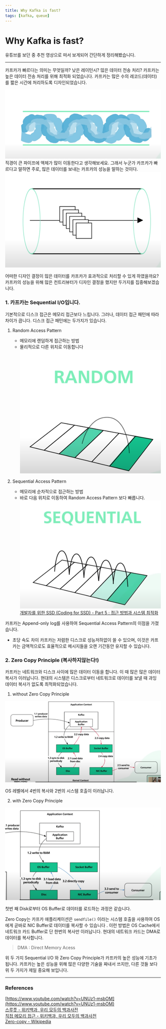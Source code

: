 ```yaml
---
title: Why Kafka is fast?
tags: [kafka, queue]
---
```

# Why Kafka is fast?

유튜브를 보던 중 추천 영상으로 떠서 보게되어 간단하게 정리해봤습니다.

---
카프카가 빠르다는 의미는 무엇일까?
낮은 레이턴시? 많은 데이터 전송 처리?
카프카는 높은 데이터 전송 처리를 위해 최적화 되었습니다.
카프카는 많은 수의 레코드(데이터)를 짧은 시간에 처리하도록 디자인되었습니다.

![직경이 큰 파이프에 액체가 많이 이동한다고 생각해보세요.](/_data/assets/images/Screen_Shot_2022-07-30_at_22.52.24.png)
직경이 큰 파이프에 액체가 많이 이동한다고 생각해보세요.
그래서 누군가 카프카가 빠르다고 말하면
주로, 많은 데이터를 보내는 카프카의 성능을 말하는 것이다.
![Screen Shot 2022-07-30 at 22.54.15.png](/_data/assets/images/Screen_Shot_2022-07-30_at_22.54.15.png)

어떠한 디자인 결정이 많은 데이터를 카프카가 효과적으로 처리할 수 있게 하였을까요?
카프카의 성능을 위해 많은 컨트리뷰터가 디자인 결정을 했지만 두가지를 집중해보겠습니다.  

### 1. 카프카는 Sequential I/O입니다.

기본적으로 디스크 접근은 메모리 접근보다 느립니다.
그러나, 데이터 접근 패턴에 따라 차이가 큽니다.
디스크 접근 패턴에는 두가지가 있습니다.

1. Random Access Pattern
	- 메모리에 랜덤하게 접근하는 방법
	- 물리적으로 다른 위치로 이동합니다
![Screen Shot 2022-07-30 at 23.03.58.png](/_data/assets/images/Screen_Shot_2022-07-30_at_23.03.58.png)

  

1. Sequential Access Pattern
	- 메모리에 순차적으로 접근하는 방법
	- 바로 다음 위치로 이동하여 Random Access Pattern 보다 빠릅니다.
![Screen Shot 2022-07-30 at 23.04.51.png](/_data/assets/images/Screen_Shot_2022-07-30_at_23.04.51.png)
[개발자를 위한 SSD (Coding for SSD) - Part 5 : 접근 방법과 시스템 최적화](https://tech.kakao.com/2016/07/17/coding-for-ssd-part-5/)

카프카는 Append-only log를 사용하여 Sequential Access Pattern의 이점을 가졌습니다.

- 초당 속도 차이
카프카는 저렴한 디스크로 성능저하없이 쓸 수 있으며, 이것은 카프카는 금액적으로도 효율적으로 메시지들을 오랜 기간동안 유지할 수 있습니다.  

### 2. Zero Copy Principle (복사하지않는다!)
카프카는 네트워크와 디스크 사이에 많은 데이터 이동을 합니다.
이 때 많은 많은 데이터 복사가 이러납니다.
현대의 시스템은 디스크로부터 네트워크로 데이터를 보낼 때 과잉 데이터 복사가 없도록 최적화되었습니다.

1. without Zero Copy Principle

![Screen Shot 2022-07-30 at 23.13.50.png](/_data/assets/images/Screen_Shot_2022-07-30_at_23.13.50.png)

OS 레벨에서 4번의 복사와 2번의 시스템 호출이 이러납니다.

2. with Zero Copy Principle

![Screen Shot 2022-07-30 at 23.15.09.png](/_data/assets/images/Screen_Shot_2022-07-30_at_23.15.09.png)

첫번 째 Disk로부터 OS Buffer로 데이터를 로드하는 과정은 같습니다.

Zero Copy는 카프카 애플리케이션은 `sendfile()` 이라는 시스템 호출을 사용하여 OS에게 곧바로 NIC Buffer로 데이터를 복사할 수 있습니다
.
이런 방법은 OS Cache에서 네트워크 카드 Buffer로 단 한번의 복사만 이러납니다.
현대의 네트워크 카드는 DMA로 데이터를 복사합니다.

> DMA : Direct Memory Acess

위 두 가지 Sequential I/O 와 Zero Copy Principle가 카프카의 높은 성능에 기초가 됩니다.
카프카는 높은 성능을 위해 많은 다양한 기술을 짜내서 쓰지만,
다른 것들 보다 위 두 가지가 제일 중요해 보입니다.

---
### References
[https://www.youtube.com/watch?v=UNUz1-msbOM](https://www.youtube.com/watch?v=UNUz1-msbOM)   
[스루풋 - 위키백과, 우리 모두의 백과사전](https://ko.wikipedia.org/wiki/%EC%8A%A4%EB%A3%A8%ED%92%8B)   
[직접 메모리 접근 - 위키백과, 우리 모두의 백과사전](https://ko.wikipedia.org/wiki/%EC%A7%81%EC%A0%91_%EB%A9%94%EB%AA%A8%EB%A6%AC_%EC%A0%91%EA%B7%BC)   
[Zero-copy - Wikipedia](https://en.wikipedia.org/wiki/Zero-copy)   